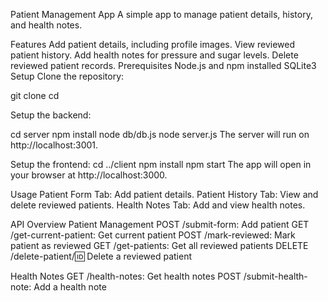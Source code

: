 Patient Management App
A simple app to manage patient details, history, and health notes.

Features
Add patient details, including profile images.
View reviewed patient history.
Add health notes for pressure and sugar levels.
Delete reviewed patient records.
Prerequisites
Node.js and npm installed
SQLite3
Setup
Clone the repository:

git clone <repository-url>
cd <repository-folder>


Setup the backend:

cd server
npm install
node db/db.js
node server.js
The server will run on http://localhost:3001.

Setup the frontend:
cd ../client
npm install
npm start
The app will open in your browser at http://localhost:3000.

Usage
Patient Form Tab: Add patient details.
Patient History Tab: View and delete reviewed patients.
Health Notes Tab: Add and view health notes.

API Overview
Patient Management
POST /submit-form: Add patient
GET /get-current-patient: Get current patient
POST /mark-reviewed: Mark patient as reviewed
GET /get-patients: Get all reviewed patients
DELETE /delete-patient/:id: Delete a reviewed patient


Health Notes
GET /health-notes: Get health notes
POST /submit-health-note: Add a health note
